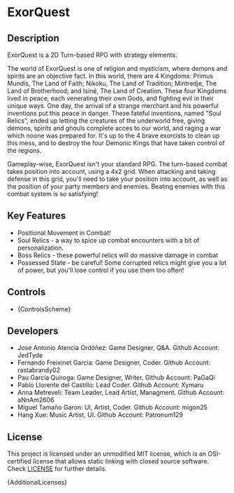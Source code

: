 # ExorQuest

## Description

ExorQuest is a 2D Turn-based RPG with strategy elements.

The world of ExorQuest is one of religion and mysticism, where demons and spirits are an objective fact. In this world, there are 4 Kingdoms: Primus Mundis, The Land of Faith; Nikoku, The Land of Tradition; Mintredje, The Land of Brotherhood; and Isiné, The Land of Creation. These four Kingdoms lived in peace, each venerating their own Gods, and fighting evil in their unique ways. One day, the arrival of a strange merchant and his powerful inventions put this peace in danger. These fateful inventions, named "Soul Relics", ended up letting the creatures of the underworld free, giving demons, spirits and ghouls complete acces to our world, and raging a war which noone was prepared for. It's up to the 4 brave exorcists to clean up this mess, and to destroy the four Demonic Kings that have taken control of the regions.

Gameplay-wise, ExorQuest isn't your standard RPG. The turn-based combat takes position into account, using a 4x2 grid. When attacking and taking defense in this grid, you'll need to take your position into account, as well as the position of your party members and enemies. Beating enemies with this combat system is so satisfying!

## Key Features

 - Positional Movement in Combat! 
 - Soul Relics - a way to spice up combat encounters with a bit of personalization.
 - Boss Relics - these powerful relics will do massive damage in combat
 - Possessed State - be careful! Some corrupted relics might give you a lot of power, but you'll lose control if you use them too often!
 
## Controls

 - {ControlsScheme}

## Developers

 - Jose Antonio Atencia Ordóñez: Game Designer, Q&A.
   Github Account: JedTyde
 - Fernando Freixinet Garcia: Game Designer, Coder.
   Github Account: rastabrandy02
 - Pau García Quiroga: Game Designer, Writer.
   Github Account: PaGaQi
 - Pablo Llorente del Castillo: Lead Coder.
   Github Account: Xymaru
 - Anna Metreveli: Team Leader, Lead Artist, Managment.
   Github Account: aNnAm2606
 - Miguel Tamaño Garon: UI, Artist, Coder.
   Github Account: migon25
 - Hang Xue: Music Artist, UI.
   Github Account: Patronum129


## License

This project is licensed under an unmodified MIT license, which is an OSI-certified license that allows static linking with closed source software. Check [LICENSE](LICENSE) for further details.

{AdditionalLicenses}
